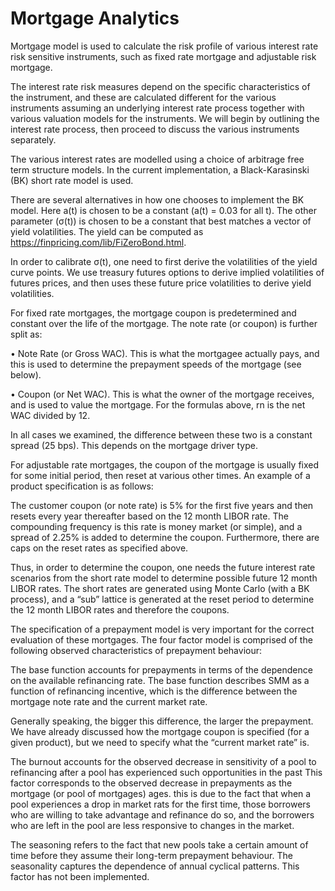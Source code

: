 # Mortgage Analytics

Mortgage model is used to calculate the risk profile of various interest rate risk sensitive instruments, such as fixed rate mortgage and adjustable risk mortgage.

The interest rate risk measures depend on the specific characteristics of the instrument, and these are calculated different for the various instruments assuming an underlying interest rate process together with various valuation models for the instruments. We will begin by outlining the interest rate process, then proceed to discuss the various instruments separately.

The various interest rates are modelled using a choice of arbitrage free term structure models. In the current implementation, a Black-Karasinski (BK) short rate model is used. 

There are several alternatives in how one chooses to implement the BK model. Here  a(t) is chosen to be a constant (a(t) = 0.03 for all t). The other parameter (σ(t)) is chosen to be a constant that best matches a vector of yield volatilities. The yield can be computed as https://finpricing.com/lib/FiZeroBond.html.

In order to calibrate σ(t), one need to first derive the volatilities of the yield curve points. We use treasury futures options to derive implied volatilities of futures prices, and then uses these future price volatilities to derive yield volatilities.

For fixed rate mortgages, the mortgage coupon is predetermined and constant over the life of the mortgage. The note rate (or coupon) is further split as:

• Note Rate (or Gross WAC). This is what the mortgagee actually pays, and this is used to determine the prepayment speeds of the mortgage (see below).

• Coupon (or Net WAC). This is what the owner of the mortgage receives, and is used to value the mortgage. For the formulas above, rn is the net WAC divided by 12.

In all cases we examined, the difference between these two is a constant spread (25 bps). This depends on the mortgage driver type.

For adjustable rate mortgages, the coupon of the mortgage is usually fixed for some initial period, then reset at various other times. An example of a product specification is as follows:

The customer coupon (or note rate) is 5% for the first five years and then resets every year thereafter based on the 12 month LIBOR rate. The compounding frequency is this rate is money market (or simple), and a spread of 2.25% is added to determine the coupon. Furthermore, there are caps on the reset rates as specified above.

Thus, in order to determine the coupon, one needs the future interest rate scenarios from the short rate model to determine possible future 12 month LIBOR rates. The short rates are generated using Monte Carlo (with a BK process), and a “sub” lattice is generated at the reset period to determine the 12 month LIBOR rates and therefore the coupons.

The specification of a prepayment model is very important for the correct evaluation of these mortgages. The four factor model is comprised of the following observed characteristics of prepayment behaviour:

The base function accounts for prepayments in terms of the dependence on the available refinancing rate. The base function describes SMM as a function of refinancing incentive, which is the difference between the mortgage note rate and the current market rate. 

Generally speaking, the bigger this difference, the larger the prepayment. We have already discussed how the mortgage coupon is specified (for a given product), but we need to specify what the “current market rate” is.

The burnout accounts for the observed decrease in sensitivity of a pool to refinancing after a pool has experienced such opportunities in the past This factor corresponds to the observed decrease in prepayments as the mortgage (or pool of mortgages) ages. this is due to the fact that when a pool experiences a drop in market rats for the first time, those borrowers who are willing to take advantage and refinance do so, and the borrowers who are left in the pool are less responsive to changes in the market.

The seasoning refers to the fact that new pools take a certain amount of time before they assume their long-term prepayment behaviour. The seasonality captures the dependence of annual cyclical patterns. This factor has not been implemented.




